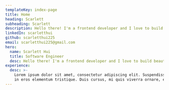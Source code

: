 ```yaml
---
templateKey: index-page
title: Home
heading: Scarlett
subheading: Scarlett
description: Hello there! I'm a frontend developer and I love to build and develop beautiful stuff.
linkedIn: scarletthui
github: scarletthui225
email: scarletthui225@gmail.com
hero:
  name: Scarlett Hui
  title: Software Engineer
  desc: Hello there! I'm a frontend developer and I love to build beautiful stuff.
experience:
  desc: >-
    Lorem ipsum dolor sit amet, consectetur adipiscing elit. Suspendisse varius enim 
    in eros elementum tristique. Duis cursus, mi quis viverra ornare, eros dolor interdum nulla.
---
```



